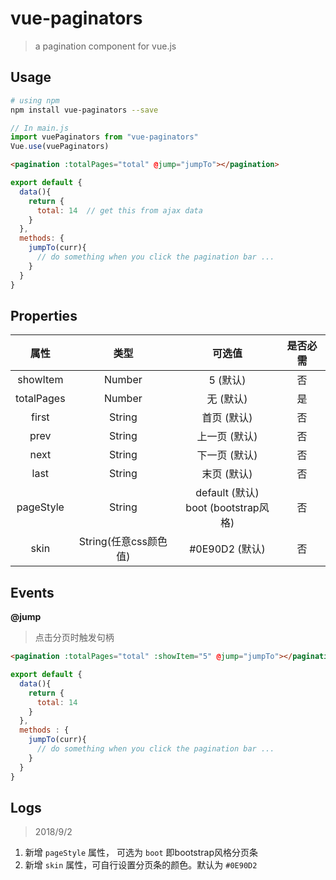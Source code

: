 # vue-paginators
> a pagination component for vue.js

## Usage
``` bash
# using npm
npm install vue-paginators --save 
```
``` js
// In main.js
import vuePaginators from "vue-paginators"
Vue.use(vuePaginators)
```

``` html
<pagination :totalPages="total" @jump="jumpTo"></pagination>
```

``` js
export default {
  data(){
    return {
      total: 14  // get this from ajax data
    }
  },
  methods: {
    jumpTo(curr){
      // do something when you click the pagination bar ...
    }
  }
}

```

## Properties

| **属性** | **类型** | **可选值** | **是否必需** |
| :-----: | :-----: | :-----: | :-----: |
|showItem|Number|5 (默认)| 否 |
|totalPages|Number| 无 (默认) | 是 |
|first|String|首页 (默认)|否|
|prev|String|上一页 (默认)|否|
|next|String|下一页 (默认)|否|
|last|String|末页 (默认)|否|
|pageStyle|String|default (默认) </br> boot (bootstrap风格)|否|
|skin|String(任意css颜色值)|#0E90D2 (默认)|否|

## Events
**@jump**
> 点击分页时触发句柄

``` html
<pagination :totalPages="total" :showItem="5" @jump="jumpTo"></pagination>
```

``` js
export default {
  data(){
    return {
      total: 14
    }
  },
  methods : {
    jumpTo(curr){
      // do something when you click the pagination bar ...
    }
  }
}
```

## Logs
> 2018/9/2 
1. 新增 `pageStyle` 属性， 可选为 `boot` 即bootstrap风格分页条
2. 新增 `skin` 属性，可自行设置分页条的颜色。默认为 `#0E90D2`